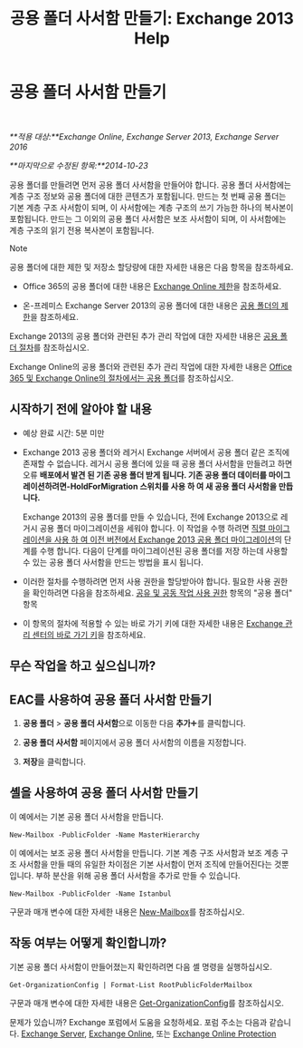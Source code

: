 ﻿---
title: '공용 폴더 사서함 만들기: Exchange 2013 Help'
TOCTitle: 공용 폴더 사서함 만들기
ms:assetid: 64437ffd-231b-4c10-84df-232ccbe9538f
ms:mtpsurl: https://technet.microsoft.com/ko-kr/library/JJ552410(v=EXCHG.150)
ms:contentKeyID: 50483276
ms.date: 05/22/2018
mtps_version: v=EXCHG.150
ms.translationtype: MT
---

# 공용 폴더 사서함 만들기

 

_**적용 대상:**Exchange Online, Exchange Server 2013, Exchange Server 2016_

_**마지막으로 수정된 항목:**2014-10-23_

공용 폴더를 만들려면 먼저 공용 폴더 사서함을 만들어야 합니다. 공용 폴더 사서함에는 계층 구조 정보와 공용 폴더에 대한 콘텐츠가 포함됩니다. 만드는 첫 번째 공용 폴더는 기본 계층 구조 사서함이 되며, 이 사서함에는 계층 구조의 쓰기 가능한 하나의 복사본이 포함됩니다. 만드는 그 이외의 공용 폴더 사서함은 보조 사서함이 되며, 이 사서함에는 계층 구조의 읽기 전용 복사본이 포함됩니다.


> [!NOTE]
> 공용 폴더에 대한 제한 및 저장소 할당량에 대한 자세한 내용은 다음 항목을 참조하세요. 
> <UL>
> <LI>
> <P>Office 365의 공용 폴더에 대한 내용은 <A href="https://go.microsoft.com/fwlink/?linkid=391188">Exchange Online 제한</A>을 참조하세요.</P>
> <LI>
> <P>온-프레미스 Exchange Server 2013의 공용 폴더에 대한 내용은 <A href="limits-for-public-folders-exchange-2013-help.md">공용 폴더의 제한</A>을 참조하세요.</P></LI></UL>



Exchange 2013의 공용 폴더와 관련된 추가 관리 작업에 대한 자세한 내용은 [공용 폴더 절차](public-folder-procedures-exchange-2013-help.md)를 참조하십시오.

Exchange Online의 공용 폴더와 관련된 추가 관리 작업에 대한 자세한 내용은 [Office 365 및 Exchange Online의 절차에서는 공용 폴더](https://technet.microsoft.com/ko-kr/library/jj966272\(v=exchg.150\))를 참조하십시오.

## 시작하기 전에 알아야 할 내용

  - 예상 완료 시간: 5분 미만

  - Exchange 2013 공용 폴더와 레거시 Exchange 서버에서 공용 폴더 같은 조직에 존재할 수 없습니다. 레거시 공용 폴더에 있을 때 공용 폴더 사서함을 만들려고 하면 오류 **배포에서 발견 된 기존 공용 폴더 받게 됩니다. 기존 공용 폴더 데이터를 마이그레이션하려면-HoldForMigration 스위치를 사용 하 여 새 공용 폴더 사서함을 만듭니다.**
    
    Exchange 2013의 공용 폴더를 만들 수 있습니다, 전에 Exchange 2013으로 레거시 공용 폴더 마이그레이션을 세워야 합니다. 이 작업을 수행 하려면 [직렬 마이그레이션을 사용 하 여 이전 버전에서 Exchange 2013 공용 폴더 마이그레이션](https://technet.microsoft.com/ko-kr/library/jj150486\(v=exchg.150\))의 단계를 수행 합니다. 다음이 단계를 마이그레이션된 공용 폴더를 저장 하는데 사용할 수 있는 공용 폴더 사서함을 만드는 방법을 표시 됩니다.

  - 이러한 절차를 수행하려면 먼저 사용 권한을 할당받아야 합니다. 필요한 사용 권한을 확인하려면 다음을 참조하세요. [공유 및 공동 작업 사용 권한](sharing-and-collaboration-permissions-exchange-2013-help.md) 항목의 "공용 폴더" 항목

  - 이 항목의 절차에 적용할 수 있는 바로 가기 키에 대한 자세한 내용은 [Exchange 관리 센터의 바로 가기 키](keyboard-shortcuts-in-the-exchange-admin-center-exchange-online-protection-help.md)을 참조하세요.

## 무슨 작업을 하고 싶으십니까?

## EAC를 사용하여 공용 폴더 사서함 만들기

1.  **공용 폴더** \> **공용 폴더 사서함**으로 이동한 다음 **추가**![아이콘 추가](images/JJ218640.c1e75329-d6d7-4073-a27d-498590bbb558(EXCHG.150).gif "아이콘 추가")를 클릭합니다.

2.  **공용 폴더 사서함** 페이지에서 공용 폴더 사서함의 이름을 지정합니다.

3.  **저장**을 클릭합니다.

## 셸을 사용하여 공용 폴더 사서함 만들기

이 예에서는 기본 공용 폴더 사서함을 만듭니다.

    New-Mailbox -PublicFolder -Name MasterHierarchy

이 예에서는 보조 공용 폴더 사서함을 만듭니다. 기본 계층 구조 사서함과 보조 계층 구조 사서함을 만들 때의 유일한 차이점은 기본 사서함이 먼저 조직에 만들어진다는 것뿐입니다. 부하 분산을 위해 공용 폴더 사서함을 추가로 만들 수 있습니다.

    New-Mailbox -PublicFolder -Name Istanbul 

구문과 매개 변수에 대한 자세한 내용은 [New-Mailbox](https://technet.microsoft.com/ko-kr/library/aa997663\(v=exchg.150\))를 참조하십시오.

## 작동 여부는 어떻게 확인합니까?

기본 공용 폴더 사서함이 만들어졌는지 확인하려면 다음 셸 명령을 실행하십시오.

    Get-OrganizationConfig | Format-List RootPublicFolderMailbox

구문과 매개 변수에 대한 자세한 내용은 [Get-OrganizationConfig](https://technet.microsoft.com/ko-kr/library/aa997571\(v=exchg.150\))를 참조하십시오.

문제가 있습니까? Exchange 포럼에서 도움을 요청하세요. 포럼 주소는 다음과 같습니다. [Exchange Server](https://go.microsoft.com/fwlink/p/?linkid=60612), [Exchange Online](https://go.microsoft.com/fwlink/p/?linkid=267542), 또는 [Exchange Online Protection](https://go.microsoft.com/fwlink/p/?linkid=285351)

